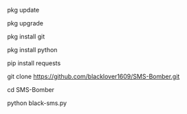 pkg update

pkg upgrade

pkg install git

pkg install python

pip install requests

git clone https://github.com/blacklover1609/SMS-Bomber.git

cd SMS-Bomber

python black-sms.py
